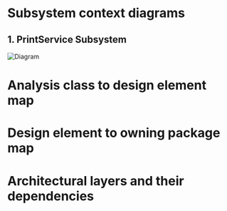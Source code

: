 # Subsystem context diagrams
## 1. PrintService Subsystem
![Diagram](https://www.planttext.com/api/plantuml/png/UhzxlqDnIM9HIMbk3bT1Od9sOdggWb90OcLHVawEGd1bSKbghf92DPS244G756NcbGId5fLb9gV6AYGMAo0B82b9BKB8fXPnWMMGbIhewjh1P1Mi589JyrAA5Gf0V8MYrCBIrEAIOgvQBYu7e3Z8MG00003__mC0)

# Analysis class to design element map

# Design element to owning package map

# Architectural layers and their dependencies
